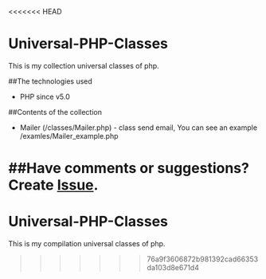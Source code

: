 <<<<<<< HEAD
# Universal-PHP-Classes

This is my collection universal classes of php.

##The technologies used
* PHP since v5.0

##Contents of the collection
* Mailer (/classes/Mailer.php) - class send email, You can see an example /examles/Mailer_example.php

##Have comments or suggestions?
Create [Issue](https://github.com/Nytla/Universal-PHP-Classes/issues).
=======
Universal-PHP-Classes
=====================

This is my compilation universal classes of php.
>>>>>>> 76a9f3606872b981392cad66353da103d8e671d4
